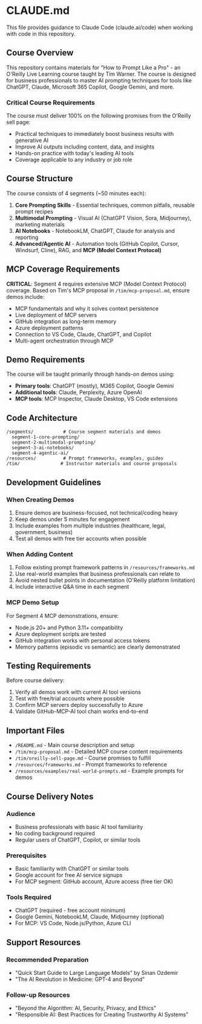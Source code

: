 # CLAUDE.md

This file provides guidance to Claude Code (claude.ai/code) when working with code in this repository.

## Course Overview

This repository contains materials for "How to Prompt Like a Pro" - an O'Reilly Live Learning course taught by Tim Warner. The course is designed for business professionals to master AI prompting techniques for tools like ChatGPT, Claude, Microsoft 365 Copilot, Google Gemini, and more.

### Critical Course Requirements

The course must deliver 100% on the following promises from the O'Reilly sell page:
- Practical techniques to immediately boost business results with generative AI
- Improve AI outputs including content, data, and insights  
- Hands-on practice with today's leading AI tools
- Coverage applicable to any industry or job role

## Course Structure

The course consists of 4 segments (~50 minutes each):

1. **Core Prompting Skills** - Essential techniques, common pitfalls, reusable prompt recipes
2. **Multimodal Prompting** - Visual AI (ChatGPT Vision, Sora, Midjourney), marketing materials
3. **AI Notebooks** - NotebookLM, ChatGPT, Claude for analysis and reporting
4. **Advanced/Agentic AI** - Automation tools (GitHub Copilot, Cursor, Windsurf, Cline), RAG, and **MCP (Model Context Protocol)**

## MCP Coverage Requirements

**CRITICAL**: Segment 4 requires extensive MCP (Model Context Protocol) coverage. Based on Tim's MCP proposal in `/tim/mcp-proposal.md`, ensure demos include:
- MCP fundamentals and why it solves context persistence
- Live deployment of MCP servers
- GitHub integration as long-term memory
- Azure deployment patterns
- Connection to VS Code, Claude, ChatGPT, and Copilot
- Multi-agent orchestration through MCP

## Demo Requirements

The course will be taught primarily through hands-on demos using:
- **Primary tools**: ChatGPT (mostly), M365 Copilot, Google Gemini
- **Additional tools**: Claude, Perplexity, Azure OpenAI
- **MCP tools**: MCP Inspector, Claude Desktop, VS Code extensions

## Code Architecture

```
/segments/           # Course segment materials and demos
  segment-1-core-prompting/
  segment-2-multimodal-prompting/
  segment-3-ai-notebooks/
  segment-4-agentic-ai/
/resources/          # Prompt frameworks, examples, guides
/tim/               # Instructor materials and course proposals
```

## Development Guidelines

### When Creating Demos
1. Ensure demos are business-focused, not technical/coding heavy
2. Keep demos under 5 minutes for engagement
3. Include examples from multiple industries (healthcare, legal, government, business)
4. Test all demos with free tier accounts when possible

### When Adding Content
1. Follow existing prompt framework patterns in `/resources/frameworks.md`
2. Use real-world examples that business professionals can relate to
3. Avoid nested bullet points in documentation (O'Reilly platform limitation)
4. Include interactive Q&A time in each segment

### MCP Demo Setup
For Segment 4 MCP demonstrations, ensure:
- Node.js 20+ and Python 3.11+ compatibility
- Azure deployment scripts are tested
- GitHub integration works with personal access tokens
- Memory patterns (episodic vs semantic) are clearly demonstrated

## Testing Requirements

Before course delivery:
1. Verify all demos work with current AI tool versions
2. Test with free/trial accounts where possible
3. Confirm MCP servers deploy successfully to Azure
4. Validate GitHub-MCP-AI tool chain works end-to-end

## Important Files

- `/README.md` - Main course description and setup
- `/tim/mcp-proposal.md` - Detailed MCP course content requirements
- `/tim/oreilly-sell-page.md` - Course promises to fulfill
- `/resources/frameworks.md` - Prompt frameworks to reference
- `/resources/examples/real-world-prompts.md` - Example prompts for demos

## Course Delivery Notes

### Audience
- Business professionals with basic AI tool familiarity
- No coding background required
- Regular users of ChatGPT, Copilot, or similar tools

### Prerequisites
- Basic familiarity with ChatGPT or similar tools
- Google account for free AI service signups
- For MCP segment: GitHub account, Azure access (free tier OK)

### Tools Required
- ChatGPT (required - free account minimum)
- Google Gemini, NotebookLM, Claude, Midjourney (optional)
- For MCP: VS Code, Node.js/Python, Azure CLI

## Support Resources

### Recommended Preparation
- "Quick Start Guide to Large Language Models" by Sinan Ozdemir
- "The AI Revolution in Medicine: GPT-4 and Beyond"

### Follow-up Resources
- "Beyond the Algorithm: AI, Security, Privacy, and Ethics"
- "Responsible AI: Best Practices for Creating Trustworthy AI Systems"